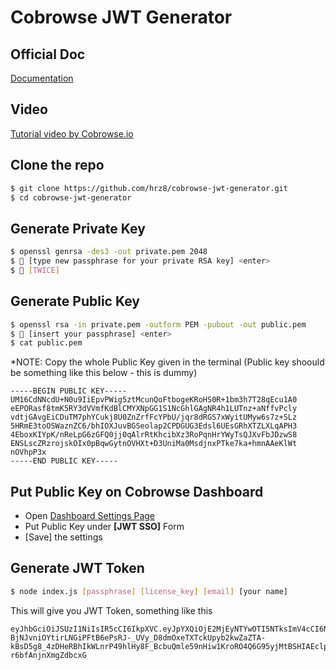 # Cobrowse JWT Generator

## Official Doc
[Documentation](https://docs.cobrowse.io/agent-side-integrations/json-web-tokens-jwts)

## Video
[Tutorial video by Cobrowse.io](https://www.youtube.com/watch?v=jm8AYUfH9hw&t=288s)

## Clone the repo
```bash
$ git clone https://github.com/hrz8/cobrowse-jwt-generator.git
$ cd cobrowse-jwt-generator
```

## Generate Private Key
```bash
$ openssl genrsa -des3 -out private.pem 2048
$ 🔑 [type new passphrase for your private RSA key] <enter>
$ 🔑 [TWICE]
```

## Generate Public Key
```bash
$ openssl rsa -in private.pem -outform PEM -pubout -out public.pem
$ 🔑 [insert your passphrase] <enter>
$ cat public.pem
```
*NOTE: Copy the whole Public Key given in the terminal (Public key shoould be something like this below - this is dummy)
```
-----BEGIN PUBLIC KEY-----
UM16CdNNcdU+N0u9IiEpvPWig5ztMcunQoFtbogeKRoHS0R+1bm3h7T28qEcu1A0
eEPORasf8tmK5RY3dVVmfKdBlCMYXNpGG1S1NcGhlGAgNR4h1LUTnz+aNffvPcly
vdtjGAvgEiCDuTM7phYCukj8U0ZnZrfFcYPbU/jqr8dRGS7xWyitUMyw6s7z+SLz
5HRmE3toOSWaznZC6/bhIOXJuvBGSeolap2CPDGUG3Edsl6UEsGRhXTZLXLqAPH3
4EboxKIYpK/nReLpG6zGFQ0jj0qAlrRtKhcibXz3RoPqnHrYWyTsQJXvFbJDzwS8
ENSLscZRzrojskOIx0pBqwGytnOVHXt+D3UniMa0MsdjnxPTke7ka+hmnAAeKlWt
nOVhpP3x
-----END PUBLIC KEY-----
```

## Put Public Key on Cobrowse Dashboard
- Open [Dashboard Settings Page](https://cobrowse.io/dashboard/settings/integrations)
- Put Public Key under **[JWT SSO]** Form
- [Save] the settings

## Generate JWT Token
```bash
$ node index.js [passphrase] [license_key] [email] [your name]
```
This will give you JWT Token, something like this
```
eyJhbGciOiJSUzI1NiIsIR5cCI6IkpXVC.eyJpYXQiOjE2MjEyNTYwOTI5NTksImV4cCI6NDEwMjMzMzIwMDAwMCwiYXVkIjoiaHR0cHM6Ly9jb2Jyb3dzZS5pbyIsImlzcyI6jFCV0dWTEdsOXlDWFlBIiwic3ViIjoiaGlyemludXJmYWtocmlhbkBnbWFpbC5jb20iLCJkaXNwbGF5TmFtZSI6IkhpcnppIE51cmZha2hyaWFu.u1n1gsSbua96OEgU3cHC8vYGfHeMnsR1vtE1f1OOdB2jw4V4slcKT5a9cvhV0LVSkbfFs8ZHSJjVE_kvzJ-BjNJvniOYtirLNGiPFtB6ePsRJ-_UVy_D8dmOxeTXTckUpyb2kwZaZTA-kBsD5g8_4zDHeRBhIkWLnrP49hlHy8F_BcbuQmle59nHiw1KroRO4Q6G95yjMtBSHIAEclpXlfru6t4G0r5jBeNDmlLrLrqh2tIy6cfwShFWWSPwlwTtO8ijVazSoiXjFoP0sVyMLHC7mhjO8KcuyjeWZrv1V3INL5yChxx9M1vmnvjSl4tM-r6bfAnjnXmgZdbcxG
```